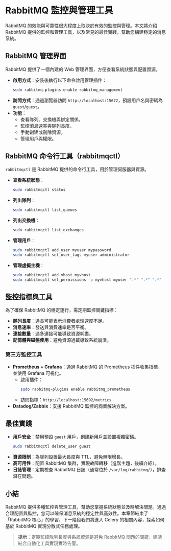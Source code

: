 # RabbitMQ 監控與管理工具

RabbitMQ 的效能與可靠性很大程度上取決於有效的監控與管理。本文將介紹 RabbitMQ 提供的監控和管理工具，以及常見的最佳實踐，幫助您構建穩定的消息系統。

## RabbitMQ 管理界面

RabbitMQ 提供了一個內建的 Web 管理界面，方便查看系統狀態與配置資源。

- **啟用方式**：安裝後執行以下命令啟用管理插件：
  ```bash
  sudo rabbitmq-plugins enable rabbitmq_management
  ```
- **訪問方式**：通過瀏覽器訪問 `http://localhost:15672`，預設用戶名與密碼為 `guest`/`guest`。
- **功能**：
  - 查看隊列、交換機與綁定關係。
  - 監控消息速率與隊列長度。
  - 手動創建或刪除資源。
  - 管理用戶與權限。

## RabbitMQ 命令行工具（rabbitmqctl）

`rabbitmqctl` 是 RabbitMQ 提供的命令行工具，用於管理伺服器與資源。

- **查看系統狀態**：
  ```bash
  sudo rabbitmqctl status
  ```
- **列出隊列**：
  ```bash
  sudo rabbitmqctl list_queues
  ```
- **列出交換機**：
  ```bash
  sudo rabbitmqctl list_exchanges
  ```
- **管理用戶**：
  ```bash
  sudo rabbitmqctl add_user myuser mypassword
  sudo rabbitmqctl set_user_tags myuser administrator
  ```
- **管理虛擬主機**：
  ```bash
  sudo rabbitmqctl add_vhost myvhost
  sudo rabbitmqctl set_permissions -p myvhost myuser ".*" ".*" ".*"
  ```

## 監控指標與工具

為了確保 RabbitMQ 的穩定運行，需定期監控關鍵指標：

- **隊列長度**：過長可能表示消費者處理速度不足。
- **消息速率**：發送與消費速率是否平衡。
- **連接數量**：過多連接可能導致資源耗盡。
- **記憶體與磁盤使用**：避免資源過載導致系統崩潰。

### 第三方監控工具
- **Prometheus + Grafana**：通過 RabbitMQ 的 Prometheus 插件收集指標，並使用 Grafana 可視化。
  - 啟用插件：
    ```bash
    sudo rabbitmq-plugins enable rabbitmq_prometheus
    ```
  - 訪問指標：`http://localhost:15692/metrics`
- **Datadog/Zabbix**：支援 RabbitMQ 監控的商業解決方案。

## 最佳實踐

- **用戶安全**：禁用預設 `guest` 用戶，創建新用戶並設置複雜密碼。
  ```bash
  sudo rabbitmqctl delete_user guest
  ```
- **資源限制**：為隊列設置最大長度與 TTL，避免無限增長。
- **高可用性**：配置 RabbitMQ 集群，實現故障轉移（進階主題，後續介紹）。
- **日誌管理**：定期檢查 RabbitMQ 日誌（通常位於 `/var/log/rabbitmq/`），排查潛在問題。

## 小結

RabbitMQ 提供多種監控與管理工具，幫助您掌握系統狀態並及時解決問題。通過合理配置與監控，您可以確保消息系統的穩定性與高效性。本章節結束了「RabbitMQ 核心」的學習，下一階段我們將進入 Celery 的相關內容，探索如何基於 RabbitMQ 實現分散式任務處理。

> **提示**：定期監控隊列長度與系統資源是避免 RabbitMQ 問題的關鍵，建議結合自動化工具實現實時告警。
